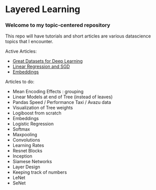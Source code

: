 # Layered Learning

### Welcome to my topic-centered repository

This repo will have tutorials and short articles are various datascience topics that I encounter.

Active Articles:

- [Great Datasets for Deep Learning](Datasets.md)
- [Linear Regression and SGD](SGD.ipynb)
- [Embeddings](Embeddings.ipynb)

Articles to do:

- Mean Encoding Effects : grouping
- Linear Models at end of Tree (instead of leaves)
- Pandas Speed / Performance Taxi / Avazu data
- Visualization of Tree weights
- Logiboost from scratch
- Embeddings
- Logistic Regression
- Softmax
- Maxpooling
- Convolutions
- Learning Rates
- Resnet Blocks
- Inception
- Siamese Networks
- Layer Design
- Keeping track of numbers
- LeNet
- SeNet
